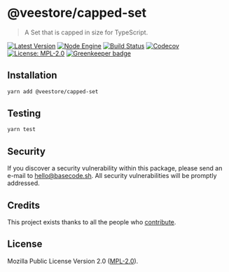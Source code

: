 # @veestore/capped-set

> A Set that is capped in size for TypeScript.

[![Latest Version](https://badgen.now.sh/npm/v/@veestore/capped-set)](https://www.npmjs.com/package/@veestore/capped-set)
[![Node Engine](https://badgen.now.sh/npm/node/@veestore/capped-set)](https://www.npmjs.com/package/@veestore/capped-set)
[![Build Status](https://badgen.now.sh/circleci/github/veestore/capped-set)](https://circleci.com/gh/veestore/capped-set)
[![Codecov](https://badgen.now.sh/codecov/c/github/veestore/capped-set)](https://codecov.io/gh/veestore/capped-set)
[![License: MPL-2.0](https://badgen.now.sh/badge/license/MPL-2.0/green)](https://mozilla.org/MPL/2.0/) [![Greenkeeper badge](https://badges.greenkeeper.io/veestore/capped-set.svg)](https://greenkeeper.io/)

## Installation

```bash
yarn add @veestore/capped-set
```

## Testing

```bash
yarn test
```

## Security

If you discover a security vulnerability within this package, please send an e-mail to hello@basecode.sh. All security vulnerabilities will be promptly addressed.

## Credits

This project exists thanks to all the people who [contribute](../../contributors).

## License

Mozilla Public License Version 2.0 ([MPL-2.0](./LICENSE)).

